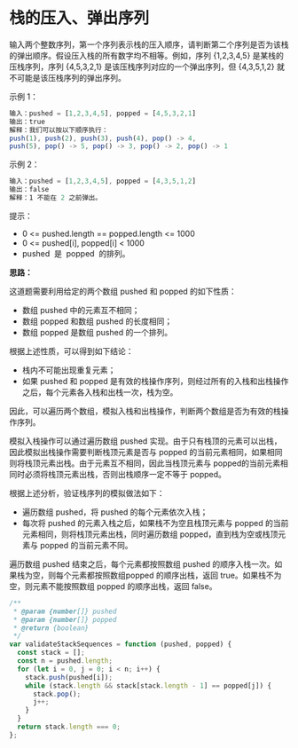 # 栈的压入、弹出序列

输入两个整数序列，第一个序列表示栈的压入顺序，请判断第二个序列是否为该栈的弹出顺序。假设压入栈的所有数字均不相等。例如，序列 {1,2,3,4,5} 是某栈的压栈序列，序列 {4,5,3,2,1} 是该压栈序列对应的一个弹出序列，但 {4,3,5,1,2} 就不可能是该压栈序列的弹出序列。

示例 1：

```js
输入：pushed = [1,2,3,4,5], popped = [4,5,3,2,1]
输出：true
解释：我们可以按以下顺序执行：
push(1), push(2), push(3), push(4), pop() -> 4,
push(5), pop() -> 5, pop() -> 3, pop() -> 2, pop() -> 1
```

示例 2：

```js
输入：pushed = [1,2,3,4,5], popped = [4,3,5,1,2]
输出：false
解释：1 不能在 2 之前弹出。
```

提示：

- 0 <= pushed.length == popped.length <= 1000
- 0 <= pushed[i], popped[i] < 1000
- pushed  是  popped  的排列。

**思路：**

这道题需要利用给定的两个数组 pushed 和 popped 的如下性质：

- 数组 pushed 中的元素互不相同；
- 数组 popped 和数组 pushed 的长度相同；
- 数组 popped 是数组 pushed 的一个排列。

根据上述性质，可以得到如下结论：

- 栈内不可能出现重复元素；
- 如果 pushed 和 popped 是有效的栈操作序列，则经过所有的入栈和出栈操作之后，每个元素各入栈和出栈一次，栈为空。

因此，可以遍历两个数组，模拟入栈和出栈操作，判断两个数组是否为有效的栈操作序列。

模拟入栈操作可以通过遍历数组 pushed 实现。由于只有栈顶的元素可以出栈，因此模拟出栈操作需要判断栈顶元素是否与 popped 的当前元素相同，如果相同则将栈顶元素出栈。由于元素互不相同，因此当栈顶元素与 popped的当前元素相同时必须将栈顶元素出栈，否则出栈顺序一定不等于 popped。

根据上述分析，验证栈序列的模拟做法如下：

- 遍历数组 pushed，将 pushed 的每个元素依次入栈；
- 每次将 pushed 的元素入栈之后，如果栈不为空且栈顶元素与 popped 的当前元素相同，则将栈顶元素出栈，同时遍历数组 popped，直到栈为空或栈顶元素与 popped 的当前元素不同。

遍历数组 pushed 结束之后，每个元素都按照数组 pushed 的顺序入栈一次。如果栈为空，则每个元素都按照数组popped 的顺序出栈，返回 true。如果栈不为空，则元素不能按照数组 popped 的顺序出栈，返回 false。

```ts
/**
 * @param {number[]} pushed
 * @param {number[]} popped
 * @return {boolean}
 */
var validateStackSequences = function (pushed, popped) {
  const stack = [];
  const n = pushed.length;
  for (let i = 0, j = 0; i < n; i++) {
    stack.push(pushed[i]);
    while (stack.length && stack[stack.length - 1] == popped[j]) {
      stack.pop();
      j++;
    }
  }
  return stack.length === 0;
};
```
